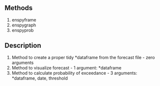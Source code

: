 Methods
------------
1. enspyframe
2. enspygraph
3. enspyprob

Description
------------
1. Method to create a proper tidy *dataframe from the forecast file - zero arguments
2. Method to visualize forecast - 1 argument: *dataframe
3. Method to calculate probability of exceedance - 3 arguments: *dataframe, date, threshold

